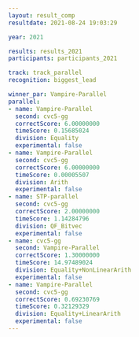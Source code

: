 ```yaml
---
layout: result_comp
resultdate: 2021-08-24 19:03:29

year: 2021

results: results_2021
participants: participants_2021

track: track_parallel
recognition: biggest_lead

winner_par: Vampire-Parallel
parallel:
- name: Vampire-Parallel
  second: cvc5-gg
  correctScore: 6.00000000
  timeScore: 0.15685024
  division: Equality
  experimental: false
- name: Vampire-Parallel
  second: cvc5-gg
  correctScore: 6.00000000
  timeScore: 0.00005507
  division: Arith
  experimental: false
- name: STP-parallel
  second: cvc5-gg
  correctScore: 2.00000000
  timeScore: 1.14284796
  division: QF_Bitvec
  experimental: false
- name: cvc5-gg
  second: Vampire-Parallel
  correctScore: 1.30000000
  timeScore: 14.97489024
  division: Equality+NonLinearArith
  experimental: false
- name: Vampire-Parallel
  second: cvc5-gg
  correctScore: 0.69230769
  timeScore: 0.32129329
  division: Equality+LinearArith
  experimental: false
---
```

